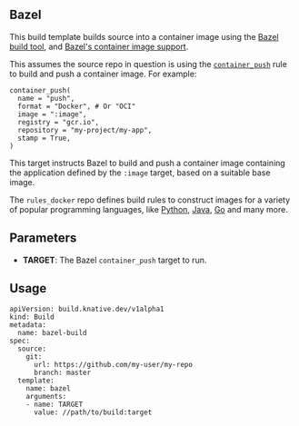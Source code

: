 ## Bazel

This build template builds source into a container image using the [Bazel build
tool](https://bazel.build), and [Bazel's container image
support](https://github.com/bazelbuild/rules_docker).

This assumes the source repo in question is using the
[`container_push`](https://github.com/bazelbuild/rules_docker/#container_push-1)
rule to build and push a container image. For example:

```
container_push(
  name = "push",
  format = "Docker", # Or "OCI"
  image = ":image",
  registry = "gcr.io",
  repository = "my-project/my-app",
  stamp = True,
)
```

This target instructs Bazel to build and push a container image containing the
application defined by the `:image` target, based on a suitable base image.

The `rules_docker` repo defines build rules to construct images for a variety of
popular programming languages, like
[Python](https://github.com/bazelbuild/rules_),
[Java](https://github.com/bazelbuild/rules_docker/#java_image),
[Go](https://github.com/bazelbuild/rules_docker/#go_image) and many more.

## Parameters

* **TARGET**: The Bazel `container_push` target to run.

## Usage

```
apiVersion: build.knative.dev/v1alpha1
kind: Build
metadata:
  name: bazel-build
spec:
  source:
    git:
      url: https://github.com/my-user/my-repo
      branch: master
  template:
    name: bazel
    arguments:
    - name: TARGET
      value: //path/to/build:target
```
